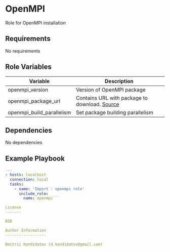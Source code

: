 OpenMPI
=========

Role for OpenMPI installation

Requirements
------------

No requirements

Role Variables
--------------

|Variable|Description|
|---|---|
|openmpi_version|Version of OpenMPI package|
|openmpi_package_url| Contains URL with package to download. [Source](https://download.open-mpi.org/release/open-mpi/v5.0/openmpi-5.0.7.tar.gz)|
|openmpi_build_parallelism| Set package building parallelism|

Dependencies
------------

No dependencies

Example Playbook
----------------

```yaml
---
- hosts: localhost
  connection: local
  tasks:
    - name: 'Import : openmpi role'
      include_role: 
        name: openmpi```

License
-------

BSD

Author Information
------------------

Dmitrii Kondidatov (d.kondidatov@gmail.com)
